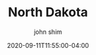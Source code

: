 ---
date: 2020-09-11T11:55:00-04:00
title: "North Dakota"
ab: "ND"
seo_title: "Contact North Dakota Governor"
description: Contact North Dakota Governor
author: john shim
url: /north-dakota/
weight: 1
---